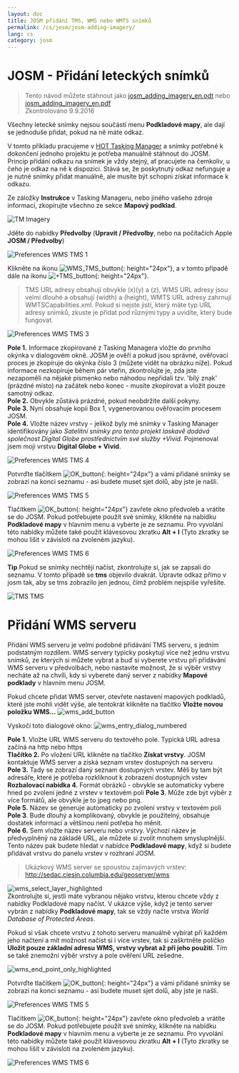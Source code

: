 ```yaml
---
layout: doc
title: JOSM přidání TMS, WMS nebo WMTS snímků
permalink: /cs/josm/josm-adding-imagery/
lang: cs
category: josm
---
```


JOSM - Přidání leteckých snímků
================

> Tento návod můžete stáhnout jako [josm_adding_imagery_en.odt](/files/josm_adding_imagery_en.odt) nebo [josm_adding_imagery_en.pdf](/files/josm_adding_imagery_en.pdf)  
> Zkontrolováno 9.9.2016  

Všechny letecké snímky nejsou součástí menu **Podkladové mapy**, ale dají se jednoduše přidat, pokud na ně máte odkaz.  

V tomto příkladu pracujeme v [HOT Tasking Manager](http://tasks.hotosm.org/) a snímky potřebné k dokončení jednoho projektu je potřeba manuálně stáhnout do JOSM. Princip přidání odkazu na snímek je vždy stejný, ať pracujete na čemkoliv, u čeho je odkaz na ně k dispozici. Stává se, že poskytnutý odkaz nefunguje a je nutné snímky přidat manuálně, ale musíte být schopni získat informace k odkazu.  

Ze záložky **Instrukce** v Tasking Manageru, nebo jiného vašeho zdroje informací, zkopírujte všechno ze sekce **Mapový podklad**.  

![TM Imagery][]

Jděte do nabídky **Předvolby** (**Upravit / Předvolby**, nebo na počítačích Apple **JOSM / Předvolby**)  

![Preferences WMS TMS 1][]

Klikněte na ikonu ![WMS_TMS_button][]{: height="24px"}, a v tomto případě dále na ikonu ![+TMS_button][]{: height="24px"}.  

> TMS URL adresy obsahují obvykle (x)(y) a (z), WMS URL adresy jsou velmi dlouhé a obsahují (width) a (height), WMTS URL adresy zahrnují WMTSCapabilities.xml. Pokud si nejste jistí, který máte typ URL adresy snímků, zkuste je přidat pod různými typy a uvidíte, který bude fungovat.  

![Preferences WMS TMS 3][]

**Pole 1.** Informace zkopírované z Tasking Managera vložte do prvního okýnka v dialogovém okně. JOSM je ověří a pokud jsou správné, ověřovací proces je zkopíruje do okýnka číslo 3 (můžete vidět na obrázku níže). Pokud informace nezkopíruje během pár vteřin, zkontrolujte je, zda jste nezapoměli na nějaké písmenko nebo náhodou nepřidali tzv. 'bílý znak' (prázdné místo) na začátek nebo konec - musíte zkopírovat a vložit pouze samotný odkaz.  
**Pole 2.** Obvykle zůstává prázdné, pokud neobdržíte další pokyny.  
**Pole 3.** Nyní obsahuje kopii Box 1, vygenerovanou ověřovacím procesem JOSM.  
**Pole 4.** Vložte název vrstvy - jelikož byly mé snímky v Tasking Manager identifikovány jako *Satelitní snímky pro tento projekt laskavě dodává společnost Digital Globe prostřednictvím své služby +Vivid.* Pojmenoval jsem moji vrstvu **Digital Globe + Vivid**.  

![Preferences WMS TMS 4][]

Potvrďte tlačítkem ![OK_button][]{: height="24px"} a vámi přidané snímky se zobrazí na konci seznamu - asi budete muset sjet dolů, aby jste je našli.  

![Preferences WMS TMS 5][]

Tlačítkem ![OK_button][]{: height="24px"} zavřete okno předvoleb a vrátíte se do JOSM. Pokud potřebujete použít své snímky, klikněte na nabídku **Podkladové mapy** v hlavním menu a vyberte je ze seznamu. Pro vyvolání této nabídky můžete také použít klávesovou zkratku **Alt + I** (Tyto zkratky se mohou lišit v závisloti na zvoleném jazyku).  

![Preferences WMS TMS 6][]

**Tip** Pokud se snímky nechtějí načíst, zkontrolujte si, jak se zapsali do seznamu. V tomto případě se **tms** objevilo dvakrát. Upravte odkaz přímo v josm tak, aby se tms zobrazilo jen jednou, čímž problém nejspíše vyřešíte.

![TMS TMS][]

Přidání WMS serveru
===========

Přidání WMS serveru je velmi podobné přidávání TMS serveru, s jedním podstatným rozdílem. WMS servery typicky poskytují více než jednu vrstvu snímků, ze kterých si můžete vybrat a buď si vyberete vrstvu při přidávání WMS serveru v předvolbách, nebo nastavíte možnost, že si výběr vrstvy necháte až na chvíli, kdy si vyberete daný server z nabídky **Mapové podklady** v hlavním menu JOSM.

Pokud chcete přidat WMS server, otevřete nastavení mapových podkladů, které jste mohli vidět výše, ale tentokrát klikněte na tlačítko **Vložte novou položku WMS...** ![wms_add_button][]

Vyskočí toto dialogové okno:
![wms_entry_dialog_numbered][]

**Pole 1.** Vložte URL WMS serveru do textového pole. Typická URL adresa začíná na http nebo https  
**Tlačítko 2.** Po vložení URL klikněte na tlačítko **Získat vrstvy**. JOSM kontaktuje WMS server a získá seznam vrstev dostupných na serveru  
**Pole 3.** Tady se zobrazí daný seznam dostupných vrstev. Měli by tam být adresáře, které je potřeba rozkliknout k zobrazení dostupných vstev  
**Rozbalovací nabídka 4.** Formát obrázků - obvykle se automaticky vybere hned po zvolení jedné z vrstev v textovém poli **Pole 3**. Může zde být výběr z více formátů, ale obvykle je to jpeg nebo png.  
**Pole 5.** Název se generuje automaticky po zvolení vrstvy v textovém poli **Pole 3**. Bude dlouhý a komplikovaný, obvykle je použitelný, obsahuje dostatek informací a většinou není potřeba ho měnit.  
**Pole 6.** Sem vložte název serveru nebo vrstvy. Výchozí název je předvyplněný na základě URL, ale můžete si zvolit mnohem smysluplnější. Tento název pak budete hledat v nabídce **Podkladové mapy**, když si budete přidávat vrstvu do panelu vrstev v rozhraní JOSM.  

> Ukázkový WMS server se spoustou zajímavých vrstev: http://sedac.ciesin.columbia.edu/geoserver/wms  

![wms_select_layer_highlighted][]  
Zkontrolujte si, jestli máte vybranou nějako vrstvu, kterou chcete vždy z nabídky Podkladové mapy načíst. V ukázce výše, když je tento server vybrán z nabídky **Podkladové mapy**, tak se vždy načte vrstva *World Database of Protected Areas*.

Pokud si však chcete vrstvu z tohoto serveru manuálně vybírat při každém jeho načtení a mít možnost načíst si i více vrstev, tak si zaškrtněte políčko **Uložit pouze základní adresu WMS, vrstvy vybrat až při jeho použití**. Tím se také znemožní výběr vrstvy a pole ověření URL zešedne.

![wms_end_point_only_highlighted][]  

Potvrďte tlačítkem ![OK_button][]{: height="24px"} a vámi přidané snímky se zobrazí na konci seznamu - asi budete muset sjet dolů, aby jste je našli.  

![Preferences WMS TMS 5][]

Tlačítkem ![OK_button][]{: height="24px"} zavřete okno předvoleb a vrátíte se do JOSM. Pokud potřebujete použít své snímky, klikněte na nabídku **Podkladové mapy** v hlavním menu a vyberte je ze seznamu. Pro vyvolání této nabídky můžete také použít klávesovou zkratku **Alt + I** (Tyto zkratky se mohou lišit v závisloti na zvoleném jazyku).  

![Preferences WMS TMS 6][]

[Preferences WMS TMS 1]: /images/josm/JOSM_TMS_1.png
[TM Imagery]: /images/josm/JOSM_TMS_2.png
[WMS_TMS_button]: /images/josm/josm_preferences-wms-tms.png
[+TMS_button]: /images/josm/+TMS.png
[OK_button]: /images/josm/josm_OK_button.png
[Preferences WMS TMS 3]: /images/josm/JOSM_TMS_3.png
[Preferences WMS TMS 4]: /images/josm/JOSM_TMS_4.png
[Preferences WMS TMS 5]: /images/josm/JOSM_TMS_5.png
[Preferences WMS TMS 6]: /images/josm/JOSM_TMS_6.png
[TMS TMS]: /images/josm/JOSM_TMS_TMS.png
[wms_add_button]: /images/josm/wms_add_button.jpg
[wms_select_layer_highlight]: /images/josm/wms_select_layer_highlight.jpg
[wms_entry_dialog_numbered]: /images/josm/wms_entry_dialog_numbered.jpg
[wms_end_point_only_highlighted]: /images/josm/wms_end_point_only_highlighted.jpg
[wms_select_layer_highlighted]: /images/josm/wms_select_layer_highlighted.jpg